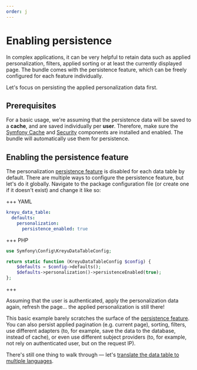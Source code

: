 ```yaml
---
order: j
---
```


# Enabling persistence

In complex applications, it can be very helpful to retain data such as applied personalization, filters, applied sorting or at least the currently displayed page. The bundle comes with the persistence feature, which can be freely configured for each feature individually.

Let's focus on persisting the applied personalization data first.&#x20;

## Prerequisites

For a basic usage, we're assuming that the persistence data will be saved to a **cache**, and are saved individually per **user**. 
Therefore, make sure the [Symfony Cache](https://symfony.com/doc/current/components/cache.html) and [Security](https://symfony.com/doc/current/security.html) components are installed and enabled. 
The bundle will automatically use them for persistence.

## Enabling the persistence feature

The personalization [persistence feature](../features/persistence.md) is disabled for each data table by default.
There are multiple ways to configure the persistence feature, but let's do it globally. 
Navigate to the package configuration file (or create one if it doesn't exist) and change it like so:

+++ YAML
```yaml # config/packages/kreyu_data_table.yaml
kreyu_data_table:
  defaults:
    personalization:
      persistence_enabled: true
```
+++ PHP
```php # config/packages/kreyu_data_table.php
use Symfony\Config\KreyuDataTableConfig;

return static function (KreyuDataTableConfig $config) {
    $defaults = $config->defaults();
    $defaults->personalization()->persistenceEnabled(true);
};
```
+++

Assuming that the user is authenticated, apply the personalization data again, refresh the page... the applied personalization is still there!

This basic example barely scratches the surface of the [persistence feature](../features/persistence.md). 
You can also persist applied pagination (e.g. current page), sorting, filters, 
use different adapters (to, for example, save the data to the database, instead of cache), 
or even use different subject providers (to, for example, not rely on authenticated user, but on the request IP).

There's still one thing to walk through — let's [translate the data table to multiple languages](../basic-usage/internationalization.md).
